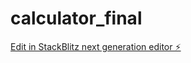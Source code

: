 # calculator_final

[Edit in StackBlitz next generation editor ⚡️](https://stackblitz.com/~/github.com/prajapatisparsh/calculator_final)